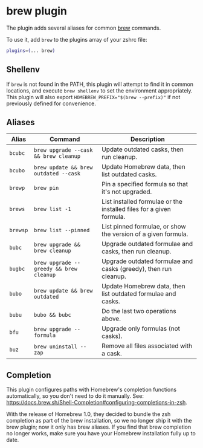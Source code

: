 # brew plugin

The plugin adds several aliases for common [brew](https://brew.sh) commands.

To use it, add `brew` to the plugins array of your zshrc file:

```zsh
plugins=(... brew)
```

## Shellenv

If `brew` is not found in the PATH, this plugin will attempt to find it in common
locations, and execute `brew shellenv` to set the environment appropriately.
This plugin will also export `HOMEBREW_PREFIX="$(brew --prefix)"` if not previously
defined for convenience.

## Aliases

| Alias    | Command                                 | Description                                                         |
| -------- | --------------------------------------- | ------------------------------------------------------------------- |
| `bcubc`  | `brew upgrade --cask && brew cleanup`   | Update outdated casks, then run cleanup.                            |
| `bcubo`  | `brew update && brew outdated --cask`   | Update Homebrew data, then list outdated casks.                     |
| `brewp`  | `brew pin`                              | Pin a specified formula so that it's not upgraded.                  |
| `brews`  | `brew list -1`                          | List installed formulae or the installed files for a given formula. |
| `brewsp` | `brew list --pinned`                    | List pinned formulae, or show the version of a given formula.       |
| `bubc`   | `brew upgrade && brew cleanup`          | Upgrade outdated formulae and casks, then run cleanup.              |
| `bugbc`  | `brew upgrade --greedy && brew cleanup` | Upgrade outdated formulae and casks (greedy), then run cleanup.     |
| `bubo`   | `brew update && brew outdated`          | Update Homebrew data, then list outdated formulae and casks.        |
| `bubu`   | `bubo && bubc`                          | Do the last two operations above.                                   |
| `bfu`    | `brew upgrade --formula`                | Upgrade only formulas (not casks).                                  |
| `buz`    | `brew uninstall --zap`                  | Remove all files associated with a cask.                            |

## Completion

This plugin configures paths with Homebrew's completion functions automatically, so you don't need to do it manually. See: https://docs.brew.sh/Shell-Completion#configuring-completions-in-zsh.

With the release of Homebrew 1.0, they decided to bundle the zsh completion as part of the
brew installation, so we no longer ship it with the brew plugin; now it only has brew
aliases. If you find that brew completion no longer works, make sure you have your Homebrew
installation fully up to date.
